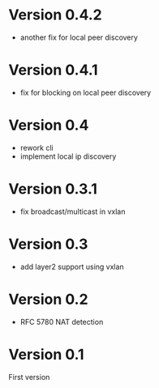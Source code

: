 # Version 0.4.2
* another fix for local peer discovery

# Version 0.4.1
* fix for blocking on local peer discovery

# Version 0.4
* rework cli
* implement local ip discovery

# Version 0.3.1
* fix broadcast/multicast in vxlan

# Version 0.3
* add layer2 support using vxlan

# Version 0.2
* RFC 5780 NAT detection

# Version 0.1
First version